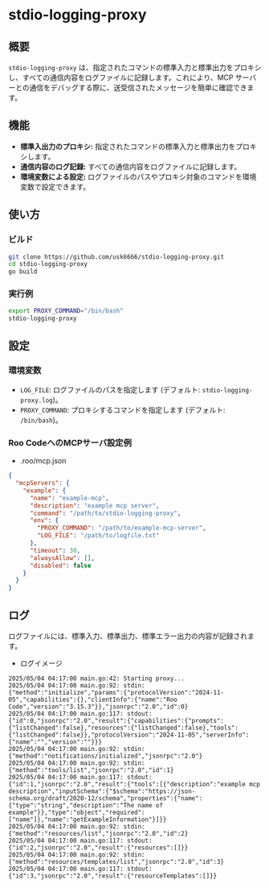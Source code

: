 # stdio-logging-proxy

## 概要

`stdio-logging-proxy` は、指定されたコマンドの標準入力と標準出力をプロキシし、すべての通信内容をログファイルに記録します。これにより、MCP サーバーとの通信をデバッグする際に、送受信されたメッセージを簡単に確認できます。

## 機能

*   **標準入出力のプロキシ:** 指定されたコマンドの標準入力と標準出力をプロキシします。
*   **通信内容のログ記録:** すべての通信内容をログファイルに記録します。
*   **環境変数による設定:** ログファイルのパスやプロキシ対象のコマンドを環境変数で設定できます。

## 使い方

### ビルド

```bash
git clone https://github.com/usk6666/stdio-logging-proxy.git
cd stdio-logging-proxy
go build
```

### 実行例

```bash
export PROXY_COMMAND="/bin/bash"
stdio-logging-proxy
```

## 設定

### 環境変数

*   `LOG_FILE`: ログファイルのパスを指定します (デフォルト: `stdio-logging-proxy.log`)。
*   `PROXY_COMMAND`: プロキシするコマンドを指定します (デフォルト: `/bin/bash`)。

### Roo CodeへのMCPサーバ設定例

- .roo/mcp.json
```json
{
  "mcpServers": {
    "example": {
      "name": "example-mcp",
      "description": "example mcp server",
      "command": "/path/to/stdio-logging-proxy",
      "env": {
        "PROXY_COMMAND": "/path/to/example-mcp-server",
        "LOG_FILE": "/path/to/logfile.txt"
      },
      "timeout": 30,
      "alwaysAllow": [],
      "disabled": false
    }
  }
}
```

## ログ

ログファイルには、標準入力、標準出力、標準エラー出力の内容が記録されます。

- ログイメージ
```log
2025/05/04 04:17:00 main.go:42: Starting proxy...
2025/05/04 04:17:00 main.go:92: stdin: {"method":"initialize","params":{"protocolVersion":"2024-11-05","capabilities":{},"clientInfo":{"name":"Roo Code","version":"3.15.3"}},"jsonrpc":"2.0","id":0}
2025/05/04 04:17:00 main.go:117: stdout: {"id":0,"jsonrpc":"2.0","result":{"capabilities":{"prompts":{"listChanged":false},"resources":{"listChanged":false},"tools":{"listChanged":false}},"protocolVersion":"2024-11-05","serverInfo":{"name":"","version":""}}}
2025/05/04 04:17:00 main.go:92: stdin: {"method":"notifications/initialized","jsonrpc":"2.0"}
2025/05/04 04:17:00 main.go:92: stdin: {"method":"tools/list","jsonrpc":"2.0","id":1}
2025/05/04 04:17:00 main.go:117: stdout: {"id":1,"jsonrpc":"2.0","result":{"tools":[{"description":"example mcp description","inputSchema":{"$schema":"https://json-schema.org/draft/2020-12/schema","properties":{"name":{"type":"string","description":"The name of example"}},"type":"object","required":["name"]},"name":"getExampleInformation"}]}}
2025/05/04 04:17:00 main.go:92: stdin: {"method":"resources/list","jsonrpc":"2.0","id":2}
2025/05/04 04:17:00 main.go:117: stdout: {"id":2,"jsonrpc":"2.0","result":{"resources":[]}}
2025/05/04 04:17:00 main.go:92: stdin: {"method":"resources/templates/list","jsonrpc":"2.0","id":3}
2025/05/04 04:17:00 main.go:117: stdout: {"id":3,"jsonrpc":"2.0","result":{"resourceTemplates":[]}}
```
